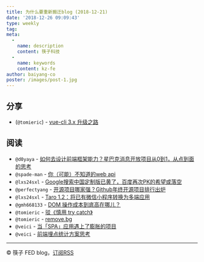 ```yaml
---
title: 为什么要重新搬迁blog (2018-12-21)
date: '2018-12-26 09:09:43'
type: weekly
tag:
meta:
  -
    name: description
    content: 筷子科技
  -
    name: keywords
    content: kz-fe
author: baiyang-co
poster: /images/post-1.jpg
---
```


## 分享

* (`@tomieric`) - [vue-cli 3.x 升级之路](/post/vue-cli-3-x-upgrade.md)

## 阅读

* `@d0yaya` - [如何去设计前端框架能力？星巴克消息开放项目从0到1，从点到面的思考](https://mp.weixin.qq.com/s/HuNH2pyW_bYaYLc5R8L0dQ)
* `@spade-man` - [你（可能）不知道的web api](https://mp.weixin.qq.com/s/YarpSXvLMoBGtWMMYVJOEQ)
* `@lxs24sxl` - [Google搜索中国定制版已黄了，百度再次PK的希望或落空](https://mp.weixin.qq.com/s/9RheC84OqwLZAKTd9xrAug)
* `@perfectyang` - [开源项目哪家强？Github年终开源项目排行出炉](https://mp.weixin.qq.com/s/wgAwWycg85hau16sj98cMg)
* `@lxs24sxl` - [Taro 1.2：将已有微信小程序转换为多端应用](https://mp.weixin.qq.com/s/mFHNGcy549x1DNFxwn8Khg)
* `@gmh668133` - [DOM 操作成本到底高在哪儿？](https://mp.weixin.qq.com/s/ZbomqqX16DYmFHB0lAQG0g)
* `@tomieric` - [驳《慎用 try catch》](https://juejin.im/post/5c199882f265da617464c745)
* `@tomieric` - [remove.bg](https://www.remove.bg/?from=groupmessage&isappinstalled=0)
* `@veici` - [当「SPA」应用遇上了膨胀的项目](https://juejin.im/post/5c18b5f15188252dcb31072a)
* `@veici` - [前端埋点统计方案思考](https://juejin.im/post/5c178aaaf265da6147702108)

---
&copy; 筷子 FED blog，[订阅RSS](https://baiyang-co.github.io/blog/rss.xml)
